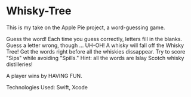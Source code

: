 # Whisky-Tree
This is my take on the Apple Pie project, a word-guessing game.

Guess the word! Each time you guess correctly, letters fill in the blanks. Guess a letter wrong, though ... UH-OH! A whisky will fall off the Whisky Tree! Get the words right before all the whiskies dissappear. Try to score "Sips" while avoiding "Spills." Hint: all the words are Islay Scotch whisky distilleries!

A player wins by HAVING FUN.

Technologies Used:
Swift, Xcode
